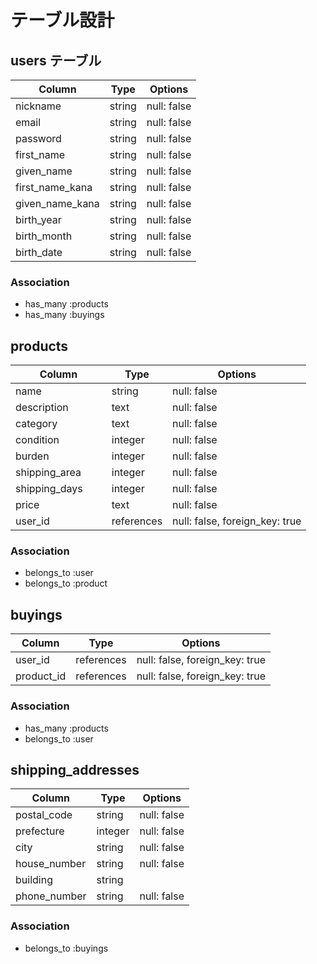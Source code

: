 #  テーブル設計

##  users テーブル

| Column          | Type   | Options     |
| --------------- | ------ | ----------- | 
| nickname        | string | null: false |
| email           | string | null: false |
| password        | string | null: false |
| first_name      | string | null: false |
| given_name      | string | null: false |
| first_name_kana | string | null: false |
| given_name_kana | string | null: false |
| birth_year      | string | null: false |
| birth_month     | string | null: false | 
| birth_date      | string | null: false |

###  Association

- has_many :products
- has_many :buyings

##  products

| Column        | Type       | Options                        |
| ------------- | ---------- | ------------------------------ |
| name　　　　　　| string     | null: false                    |
| description   | text       | null: false                    |
| category      | text       | null: false                    |
| condition     | integer    | null: false                    |
| burden        | integer    | null: false                    |
| shipping_area | integer    | null: false                    |
| shipping_days | integer    | null: false                    |
| price         | text       | null: false                    |
| user_id       | references | null: false, foreign_key: true |

###  Association

- belongs_to :user
- belongs_to :product

##  buyings

| Column             | Type       | Options                        |
| ------------------ | ---------- | ------------------------------ |
| user_id            | references | null: false, foreign_key: true |
| product_id         | references | null: false, foreign_key: true |

###  Association

- has_many :products
- belongs_to :user

##  shipping_addresses

| Column       | Type    | Options     |
| ------------ | ------- | ----------- |
| postal_code  | string  | null: false |
| prefecture   | integer | null: false |
| city         | string  | null: false |
| house_number | string  | null: false |
| building     | string  |             |
| phone_number | string  | null: false |

###  Association

- belongs_to :buyings